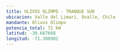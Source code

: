 ```yaml
---
title: OLIVOS OLIMPO - TRANQUE SUR
ubicacion: Valle del Limari, Ovalle, Chile
mandante: Olivos Olimpo
potencia_total: 72 kW
latitud: -30.667668
longitud: -71.308902
---
```

